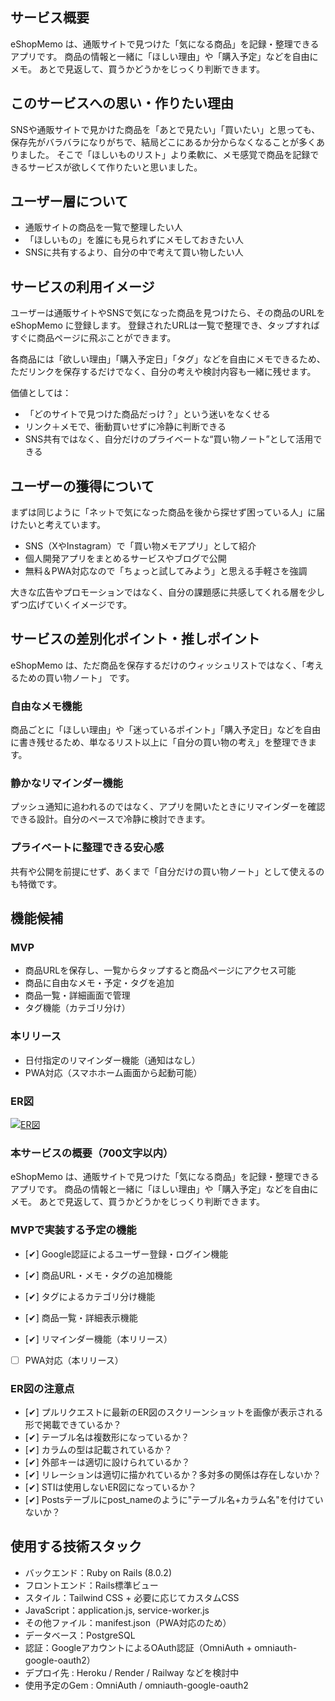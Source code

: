 ## サービス概要
eShopMemo は、通販サイトで見つけた「気になる商品」を記録・整理できるアプリです。
商品の情報と一緒に「ほしい理由」や「購入予定」などを自由にメモ。
あとで見返して、買うかどうかをじっくり判断できます。

## このサービスへの思い・作りたい理由
SNSや通販サイトで見かけた商品を「あとで見たい」「買いたい」と思っても、保存先がバラバラになりがちで、結局どこにあるか分からなくなることが多くありました。
そこで「ほしいものリスト」より柔軟に、メモ感覚で商品を記録できるサービスが欲しくて作りたいと思いました。

## ユーザー層について
- 通販サイトの商品を一覧で整理したい人
- 「ほしいもの」を誰にも見られずにメモしておきたい人
- SNSに共有するより、自分の中で考えて買い物したい人

## サービスの利用イメージ
ユーザーは通販サイトやSNSで気になった商品を見つけたら、その商品のURLを eShopMemo に登録します。
登録されたURLは一覧で整理でき、タップすればすぐに商品ページに飛ぶことができます。

各商品には「欲しい理由」「購入予定日」「タグ」などを自由にメモできるため、
ただリンクを保存するだけでなく、自分の考えや検討内容も一緒に残せます。

価値としては：

- 「どのサイトで見つけた商品だっけ？」という迷いをなくせる
- リンク＋メモで、衝動買いせずに冷静に判断できる
- SNS共有ではなく、自分だけのプライベートな“買い物ノート”として活用できる

## ユーザーの獲得について
まずは同じように「ネットで気になった商品を後から探せず困っている人」に届けたいと考えています。

- SNS（XやInstagram）で「買い物メモアプリ」として紹介
- 個人開発アプリをまとめるサービスやブログで公開
- 無料＆PWA対応なので「ちょっと試してみよう」と思える手軽さを強調

大きな広告やプロモーションではなく、自分の課題感に共感してくれる層を少しずつ広げていくイメージです。

## サービスの差別化ポイント・推しポイント
eShopMemo は、ただ商品を保存するだけのウィッシュリストではなく、「考えるための買い物ノート」 です。

### 自由なメモ機能
商品ごとに「ほしい理由」や「迷っているポイント」「購入予定日」などを自由に書き残せるため、単なるリスト以上に「自分の買い物の考え」を整理できます。

### 静かなリマインダー機能
プッシュ通知に追われるのではなく、アプリを開いたときにリマインダーを確認できる設計。自分のペースで冷静に検討できます。

### プライベートに整理できる安心感
共有や公開を前提にせず、あくまで「自分だけの買い物ノート」として使えるのも特徴です。

## 機能候補
### MVP
- 商品URLを保存し、一覧からタップすると商品ページにアクセス可能
- 商品に自由なメモ・予定・タグを追加
- 商品一覧・詳細画面で管理
- タグ機能（カテゴリ分け）

### 本リリース
- 日付指定のリマインダー機能（通知はなし）
- PWA対応（スマホホーム画面から起動可能）


### ER図
[![ER図](https://i.gyazo.com/d7c5756606dac460f218f11072883ec5.png)](https://gyazo.com/d7c5756606dac460f218f11072883ec5)

### 本サービスの概要（700文字以内）
eShopMemo は、通販サイトで見つけた「気になる商品」を記録・整理できるアプリです。
商品の情報と一緒に「ほしい理由」や「購入予定」などを自由にメモ。
あとで見返して、買うかどうかをじっくり判断できます。

### MVPで実装する予定の機能
- [✔] Google認証によるユーザー登録・ログイン機能
- [✔] 商品URL・メモ・タグの追加機能
- [✔] タグによるカテゴリ分け機能
- [✔] 商品一覧・詳細表示機能

- [✔] リマインダー機能（本リリース）
- [ ] PWA対応（本リリース）

### ER図の注意点
- [✔] プルリクエストに最新のER図のスクリーンショットを画像が表示される形で掲載できているか？
- [✔] テーブル名は複数形になっているか？
- [✔] カラムの型は記載されているか？
- [✔] 外部キーは適切に設けられているか？
- [✔] リレーションは適切に描かれているか？多対多の関係は存在しないか？
- [✔] STIは使用しないER図になっているか？
- [✔] Postsテーブルにpost_nameのように"テーブル名+カラム名"を付けていないか？


## 使用する技術スタック
- バックエンド：Ruby on Rails (8.0.2)
- フロントエンド：Rails標準ビュー
- スタイル：Tailwind CSS + 必要に応じてカスタムCSS
- JavaScript：application.js, service-worker.js
- その他ファイル：manifest.json（PWA対応のため）
- データベース：PostgreSQL
- 認証：GoogleアカウントによるOAuth認証（OmniAuth + omniauth-google-oauth2）
- デプロイ先 : Heroku / Render / Railway などを検討中
- 使用予定のGem : OmniAuth / omniauth-google-oauth2
